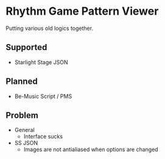 # Rhythm Game Pattern Viewer

Putting various old logics together.

## Supported

* Starlight Stage JSON

## Planned

* Be-Music Script / PMS

## Problem

* General
  * Interface sucks
* SS JSON
  * Images are not antialiased when options are changed
